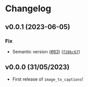 # Changelog

<!--next-version-placeholder-->

## v0.0.1 (2023-06-05)

### Fix

* Semantic version ([#63](https://github.com/AlessandroGoller/image_to_captions/issues/63)) ([`f28bc67`](https://github.com/AlessandroGoller/image_to_captions/commit/f28bc674b351ad5ae6bcff30a10521732fd9867d))

## v0.0.0 (31/05/2023)

- First release of `image_to_captions`!